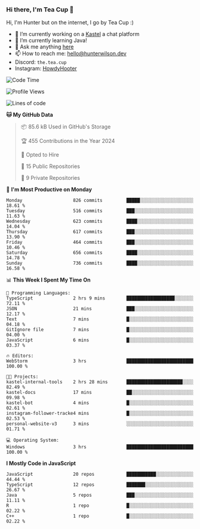 ### Hi there, I'm Tea Cup 👋 

Hi, I'm Hunter but on the internet, I go by Tea Cup :)

- 🔭 I’m currently working on a [Kastel](https://github.com/KastelApp) a chat platform
- 🌱 I’m currently learning Java!
- 💬 Ask me anything [here](https://github.com/TheTeaCup/TheTeaCup/issues)
- 📫 How to reach me: [hello@hunterwilson.dev](mailto:hello@hunterwilson.dev)
- Discord: `the.tea.cup`
- Instagram: [HowdyHooter](https://instagram.com/HowdyHooter)

<!--START_SECTION:waka-->
![Code Time](http://img.shields.io/badge/Code%20Time-577%20hrs%2043%20mins-blue)

![Profile Views](http://img.shields.io/badge/Profile%20Views-2-blue)

![Lines of code](https://img.shields.io/badge/From%20Hello%20World%20I%27ve%20Written-1.5%20million%20lines%20of%20code-blue)

**🐱 My GitHub Data** 

> 📦 85.6 kB Used in GitHub's Storage 
 > 
> 🏆 455 Contributions in the Year 2024
 > 
> 💼 Opted to Hire
 > 
> 📜 15 Public Repositories 
 > 
> 🔑 9 Private Repositories 
 > 
📅 **I'm Most Productive on Monday** 

```text
Monday                   826 commits         █████░░░░░░░░░░░░░░░░░░░░   18.61 % 
Tuesday                  516 commits         ███░░░░░░░░░░░░░░░░░░░░░░   11.63 % 
Wednesday                623 commits         ████░░░░░░░░░░░░░░░░░░░░░   14.04 % 
Thursday                 617 commits         ███░░░░░░░░░░░░░░░░░░░░░░   13.90 % 
Friday                   464 commits         ███░░░░░░░░░░░░░░░░░░░░░░   10.46 % 
Saturday                 656 commits         ████░░░░░░░░░░░░░░░░░░░░░   14.78 % 
Sunday                   736 commits         ████░░░░░░░░░░░░░░░░░░░░░   16.58 % 
```


📊 **This Week I Spent My Time On** 

```text
💬 Programming Languages: 
TypeScript               2 hrs 9 mins        ██████████████████░░░░░░░   72.11 % 
JSON                     21 mins             ███░░░░░░░░░░░░░░░░░░░░░░   12.17 % 
Text                     7 mins              █░░░░░░░░░░░░░░░░░░░░░░░░   04.18 % 
GitIgnore file           7 mins              █░░░░░░░░░░░░░░░░░░░░░░░░   04.00 % 
JavaScript               6 mins              █░░░░░░░░░░░░░░░░░░░░░░░░   03.37 % 

🔥 Editors: 
WebStorm                 3 hrs               █████████████████████████   100.00 % 

🐱‍💻 Projects: 
kastel-internal-tools    2 hrs 28 mins       █████████████████████░░░░   82.49 % 
kastel-docs              17 mins             ██░░░░░░░░░░░░░░░░░░░░░░░   09.98 % 
kastel-bot               4 mins              █░░░░░░░░░░░░░░░░░░░░░░░░   02.61 % 
instagram-follower-tracke4 mins              █░░░░░░░░░░░░░░░░░░░░░░░░   02.53 % 
personal-website-v3      3 mins              ░░░░░░░░░░░░░░░░░░░░░░░░░   01.71 % 

💻 Operating System: 
Windows                  3 hrs               █████████████████████████   100.00 % 
```

**I Mostly Code in JavaScript** 

```text
JavaScript               20 repos            ███████████░░░░░░░░░░░░░░   44.44 % 
TypeScript               12 repos            ███████░░░░░░░░░░░░░░░░░░   26.67 % 
Java                     5 repos             ███░░░░░░░░░░░░░░░░░░░░░░   11.11 % 
R                        1 repo              █░░░░░░░░░░░░░░░░░░░░░░░░   02.22 % 
C++                      1 repo              █░░░░░░░░░░░░░░░░░░░░░░░░   02.22 % 
```




<!--END_SECTION:waka-->
